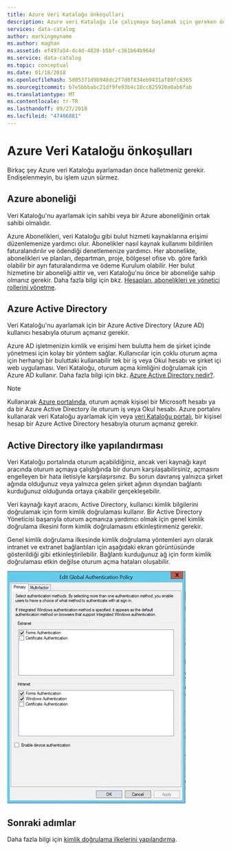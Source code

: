 ```yaml
---
title: Azure Veri Kataloğu önkoşulları
description: Azure veri Kataloğu ile çalışmaya başlamak için gereken önkoşulları hakkında bilgi edinin.
services: data-catalog
author: markingmyname
ms.author: maghan
ms.assetid: ef497a54-dc4d-4820-b5bf-c361b64b964d
ms.service: data-catalog
ms.topic: conceptual
ms.date: 01/18/2018
ms.openlocfilehash: 5d05371d9b948dc2f7d6f834eb9431af80fc6365
ms.sourcegitcommit: b7e5bbbabc21df9fe93b4c18cc825920a0ab6fab
ms.translationtype: MT
ms.contentlocale: tr-TR
ms.lasthandoff: 09/27/2018
ms.locfileid: "47406881"
---
```

# <a name="azure-data-catalog-prerequisites"></a>Azure Veri Kataloğu önkoşulları

Birkaç şey Azure veri Kataloğu ayarlamadan önce halletmeniz gerekir. Endişelenmeyin, bu işlem uzun sürmez.

## <a name="azure-subscription"></a>Azure aboneliği
Veri Kataloğu'nu ayarlamak için sahibi veya bir Azure aboneliğinin ortak sahibi olmalıdır.

Azure Abonelikleri, veri Kataloğu gibi bulut hizmeti kaynaklarına erişimi düzenlemenize yardımcı olur. Abonelikler nasıl kaynak kullanımı bildirilen faturalandırılır ve ödendiği denetlemenize yardımcı. Her abonelikte, abonelikleri ve planları, departman, proje, bölgesel ofise vb. göre farklı olabilir bir ayrı faturalandırma ve ödeme Kurulum olabilir. Her bulut hizmetine bir aboneliği aittir ve, veri Kataloğu'nu önce bir aboneliğe sahip olmanız gerekir. Daha fazla bilgi için bkz. [Hesapları, abonelikleri ve yönetici rollerini yönetme](../active-directory/users-groups-roles/directory-assign-admin-roles.md).

## <a name="azure-active-directory"></a>Azure Active Directory
Veri Kataloğu'nu ayarlamak için bir Azure Active Directory (Azure AD) kullanıcı hesabıyla oturum açmanız gerekir.

Azure AD işletmenizin kimlik ve erişimi hem bulutta hem de şirket içinde yönetmesi için kolay bir yöntem sağlar. Kullanıcılar için çoklu oturum açma için herhangi bir buluttaki kullanabilir tek bir iş veya Okul hesabı ve şirket içi web uygulaması. Veri Kataloğu, oturum açma kimliğini doğrulamak için Azure AD kullanır. Daha fazla bilgi için bkz. [Azure Active Directory nedir?](../active-directory/fundamentals/active-directory-whatis.md).

> [!NOTE]
> Kullanarak [Azure portalında](http://portal.azure.com/), oturum açmak kişisel bir Microsoft hesabı ya da bir Azure Active Directory ile oturum iş veya Okul hesabı. Azure portalını kullanarak veri Kataloğu ayarlamak için veya [veri Kataloğu portalı](http://www.azuredatacatalog.com), bir kişisel hesap bir Azure Active Directory hesabıyla oturum açmanız gerekir.
>
>

## <a name="active-directory-policy-configuration"></a>Active Directory ilke yapılandırması
Veri Kataloğu portalında oturum açabildiğiniz, ancak veri kaynağı kayıt aracında oturum açmaya çalıştığında bir durum karşılaşabilirsiniz, açmasını engelleyen bir hata iletisiyle karşılaşırsınız. Bu sorun davranış yalnızca şirket ağında olduğunuz veya yalnızca gelen şirket ağının dışından bağlantı kurduğunuz olduğunda ortaya çıkabilir gerçekleşebilir.

Veri kaynağı kayıt aracını, Active Directory, kullanıcı kimlik bilgilerini doğrulamak için form kimlik doğrulaması kullanır. Bir Active Directory Yöneticisi başarıyla oturum açmanıza yardımcı olmak için genel kimlik doğrulama ilkesini form kimlik doğrulamasını etkinleştirmeniz gerekir.

Genel kimlik doğrulama ilkesinde kimlik doğrulama yöntemleri ayrı olarak intranet ve extranet bağlantıları için aşağıdaki ekran görüntüsünde gösterildiği gibi etkinleştirilebilir. Bağlantı kurduğunuz ağ için form kimlik doğrulaması etkin değilse oturum açma hataları oluşabilir.

 ![Active Directory genel kimlik doğrulama İlkesi](./media/data-catalog-prerequisites/global-auth-policy.png)

## <a name="next-steps"></a>Sonraki adımlar
Daha fazla bilgi için [kimlik doğrulama ilkelerini yapılandırma](https://technet.microsoft.com/library/dn486781.aspx).
